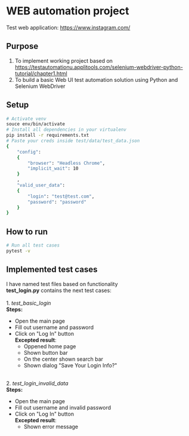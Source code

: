 # WEB automation project 
Test web application: https://www.instagram.com/ 

## Purpose
1. To implement working project based on https://testautomationu.applitools.com/selenium-webdriver-python-tutorial/chapter1.html<br>
2. To build a basic Web UI test automation solution using Python and Selenium WebDriver

## Setup

```zsh
# Activate venv
souce env/bin/activate
# Install all dependencies in your virtualenv
pip install -r requirements.txt 
# Paste your creds inside test/data/test_data.json
{
    "config":
    {
        "browser": "Headless Chrome",
        "implicit_wait": 10
    }
    ,
    "valid_user_data":
    {
        "login": "test@test.com",
        "password": "password"
    }
}
```


## How to run
```zsh
# Run all test cases
pytest -v
```
## Implemented test cases
I have named test files based on functionality
<br> **test_login.py** contains the next test cases: </br>
<br>1. *test_basic_login*
<br>**Steps:** 
- Open the main page
- Fill out username and password
- Click on "Log In" button
<br> **Excepted result**:
    - Oppened home page
    - Shown button bar
    - On the center shown search bar
    - Shown dialog "Save Your Login Info?" <br>

<br>2. *test_login_invalid_data*
<br>**Steps:** 
- Open the main page
- Fill out  username and invalid password
- Click on "Log In" button
<br> **Excepted result**:
    - Shown error message  